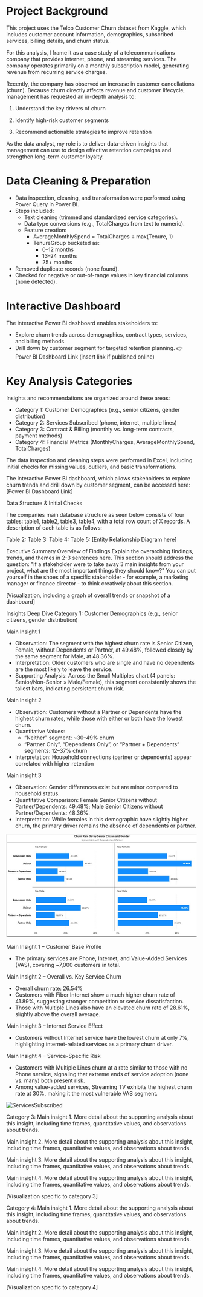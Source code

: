 # **Project Background**

This project uses the Telco Customer Churn dataset from Kaggle, which includes customer account information, demographics, subscribed services, billing details, and churn status.

For this analysis, I frame it as a case study of a telecommunications company that provides internet, phone, and streaming services. The company operates primarily on a monthly subscription model, generating revenue from recurring service charges.

Recently, the company has observed an increase in customer cancellations (churn). Because churn directly affects revenue and customer lifecycle, management has requested an in-depth analysis to:

  1. Understand the key drivers of churn

  2. Identify high-risk customer segments

  3. Recommend actionable strategies to improve retention

As the data analyst, my role is to deliver data-driven insights that management can use to design effective retention campaigns and strengthen long-term customer loyalty.

# **Data Cleaning & Preparation**

* Data inspection, cleaning, and transformation were performed using Power Query in Power BI.
* Steps included:
  * Text cleaning (trimmed and standardized service categories).
  * Data type conversions (e.g., TotalCharges from text to numeric).
  * Feature creation:
    * AverageMonthlySpend = TotalCharges ÷ max(Tenure, 1)
    * TenureGroup bucketed as:
      * 0–12 months
      * 13–24 months
      * 25+ months
* Removed duplicate records (none found).
* Checked for negative or out-of-range values in key financial columns (none detected).

# **Interactive Dashboard**

The interactive Power BI dashboard enables stakeholders to:
* Explore churn trends across demographics, contract types, services, and billing methods.
* Drill down by customer segment for targeted retention planning.
👉 Power BI Dashboard Link (insert link if published online)

# **Key Analysis Categories**

Insights and recommendations are organized around these areas:
* Category 1: Customer Demographics (e.g., senior citizens, gender distribution)
* Category 2: Services Subscribed (phone, internet, multiple lines)
* Category 3: Contract & Billing (monthly vs. long-term contracts, payment methods)
* Category 4: Financial Metrics (MonthlyCharges, AverageMonthlySpend, TotalCharges)

The data inspection and cleaning steps were performed in Excel, including initial checks for missing values, outliers, and basic transformations.

The interactive Power BI dashboard, which allows stakeholders to explore churn trends and drill down by customer segment, can be accessed here: [Power BI Dashboard Link]

Data Structure & Initial Checks

The companies main database structure as seen below consists of four tables: table1, table2, table3, table4, with a total row count of X records. A description of each table is as follows:

Table 2:
Table 3:
Table 4:
Table 5:
[Entity Relationship Diagram here]

Executive Summary
Overview of Findings
Explain the overarching findings, trends, and themes in 2-3 sentences here. This section should address the question: "If a stakeholder were to take away 3 main insights from your project, what are the most important things they should know?" You can put yourself in the shoes of a specific stakeholder - for example, a marketing manager or finance director - to think creatively about this section.

[Visualization, including a graph of overall trends or snapshot of a dashboard]

Insights Deep Dive
Category 1: Customer Demographics (e.g., senior citizens, gender distribution)

Main Insight 1
  * Observation: The segment with the highest churn rate is Senior Citizen, Female, without Dependents or Partner, at 49.48%, followed closely by the same segment for Male, at 48.36%.
  * Interpretation: Older customers who are single and have no dependents are the most likely to leave the service.
  * Supporting Analysis: Across the Small Multiples chart (4 panels: Senior/Non-Senior × Male/Female), this segment consistently shows the tallest bars, indicating persistent churn risk.

Main Insight 2
  * Observation: Customers without a Partner or Dependents have the highest churn rates, while those with either or both have the lowest churn.
  * Quantitative Values:
    * “Neither” segment: ~30–49% churn
    * “Partner Only”, “Dependents Only”, or “Partner + Dependents” segments: 12–37% churn
  * Interpretation: Household connections (partner or dependents) appear correlated with higher retention

Main insight 3
  * Observation: Gender differences exist but are minor compared to household status.
  * Quantitative Comparison: Female Senior Citizens without Partner/Dependents: 49.48%; Male Senior Citizens without Partner/Dependents: 48.36%.
  * Interpretation: While females in this demographic have slightly higher churn, the primary driver remains the absence of dependents or partner.

![Customer Demographics Small Multiples](images/Category1_Demographics.png)

Main Insight 1 – Customer Base Profile
  * The primary services are Phone, Internet, and Value-Added Services (VAS), covering ~7,000 customers in total.

Main Insight 2 – Overall vs. Key Service Churn
  * Overall churn rate: 26.54%
  * Customers with Fiber Internet show a much higher churn rate of 41.89%, suggesting stronger competition or service dissatisfaction.
  * Those with Multiple Lines also have an elevated churn rate of 28.61%, slightly above the overall average.

Main Insight 3 – Internet Service Effect
  * Customers without Internet service have the lowest churn at only 7%, highlighting internet-related services as a primary churn driver.

Main Insight 4 – Service-Specific Risk
  * Customers with Multiple Lines churn at a rate similar to those with no Phone service, signaling that extreme ends of service adoption (none vs. many) both present risk.
  * Among value-added services, Streaming TV exhibits the highest churn rate at 30%, making it the most vulnerable VAS segment.

![ServicesSubscribed](images/Category2_ServicesSubscribed/png)

Category 3:
Main insight 1. More detail about the supporting analysis about this insight, including time frames, quantitative values, and observations about trends.

Main insight 2. More detail about the supporting analysis about this insight, including time frames, quantitative values, and observations about trends.

Main insight 3. More detail about the supporting analysis about this insight, including time frames, quantitative values, and observations about trends.

Main insight 4. More detail about the supporting analysis about this insight, including time frames, quantitative values, and observations about trends.

[Visualization specific to category 3]

Category 4:
Main insight 1. More detail about the supporting analysis about this insight, including time frames, quantitative values, and observations about trends.

Main insight 2. More detail about the supporting analysis about this insight, including time frames, quantitative values, and observations about trends.

Main insight 3. More detail about the supporting analysis about this insight, including time frames, quantitative values, and observations about trends.

Main insight 4. More detail about the supporting analysis about this insight, including time frames, quantitative values, and observations about trends.

[Visualization specific to category 4]
